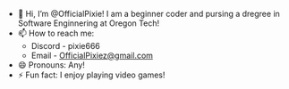 - 👋 Hi, I’m @OfficialPixie! I am a beginner coder and pursing a dregree in Software Enginnering at Oregon Tech!
- 📫 How to reach me: 
   - Discord - pixie666 
   - Email - OfficialPixiez@gmail.com
- 😄 Pronouns: Any!
- ⚡ Fun fact: I enjoy playing video games!

<!---
OfficialPixie/OfficialPixie is a ✨ special ✨ repository because its `README.md` (this file) appears on your GitHub profile.
You can click the Preview link to take a look at your changes.
--->
